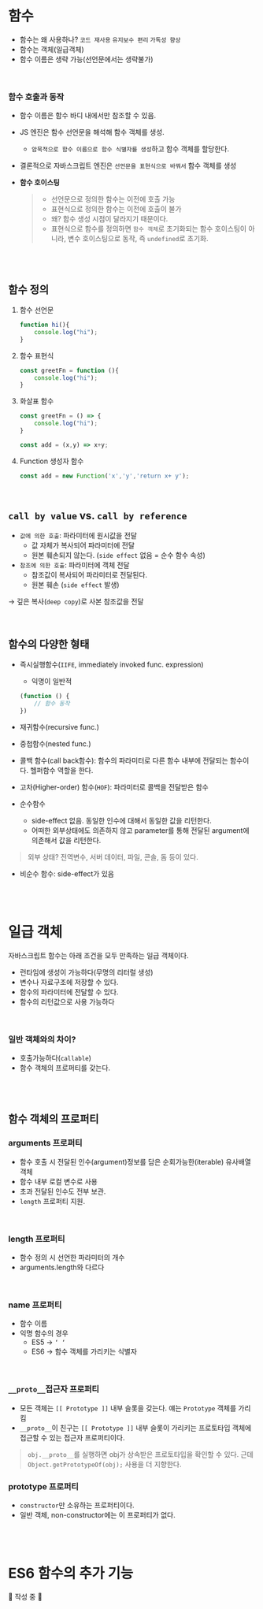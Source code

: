 # 함수

- 함수는 왜 사용하나? `코드 재사용` `유지보수 편리` `가독성 향상`
- 함수는 객체(일급객체)
- 함수 이름은 생략 가능(선언문에서는 생략불가)

</br>

### 함수 호출과 동작

- 함수 이름은 함수 바디 내에서만 참조할 수 있음.
- JS 엔진은 함수 선언문을 해석해 함수 객체를 생성.
    - `암묵적으로 함수 이름으로 함수 식별자를 생성`하고 함수 객체를 할당한다.
- 결론적으로 자바스크립트 엔진은 `선언문을 표현식으로 바꿔서` 함수 객체를 생성

- **함수 호이스팅**
  >- 선언문으로 정의한 함수는 이전에 호출 가능
  >- 표현식으로 정의한 함수는 이전에 호출이 불가
  >- 왜? 함수 생성 시점이 달라지기 때문이다.
  >- 표현식으로 함수를 정의하면 `함수 객체`로 초기화되는 함수 호이스팅이 아니라, 변수 호이스팅으로 동작, 즉 `undefined`로 초기화.


</br></br>

## 함수 정의

1. 함수 선언문
    
    ```jsx
    function hi(){
    	console.log("hi");
    }
    ```
    
2. 함수 표현식
    
    ```jsx
    const greetFn = function (){
    	console.log("hi");
    }
    ```
    
3. 화살표 함수
    
    ```jsx
    const greetFn = () => {
    	console.log("hi");
    }
    
    const add = (x,y) => x+y;
    ```
    
4. Function 생성자 함수
    
    ```jsx
    const add = new Function('x','y','return x+ y');
    ```
    
</br>

## `call by value` vs. `call by reference`

- `값에 의한 호출`: 파라미터에 원시값을 전달
    - 값 자체가 복사되어 파라미터에 전달
    - 원본 훼손되지 않는다. (`side effect` 없음 = 순수 함수 속성)
- `참조에 의한 호출`: 파라미터에 객체 전달
    - 참조값이 복사되어 파라미터로 전달된다.
    - 원본 훼손 (`side effect` 발생)

→ 깊은 복사(`deep copy`)로 사본 참조값을 전달


</br>


## 함수의 다양한 형태

- 즉시실행함수(`IIFE`, immediately invoked func. expression)
    - 익명이 일반적
    
    ```jsx
    (function () {
    	// 함수 동작
    })
    ```
    
- 재귀함수(recursive func.)
- 중첩함수(nested func.)
- 콜백 함수(call back함수): 함수의 파라미터로 다른 함수 내부에 전달되는 함수이다. 헬퍼함수 역할을 한다.
- 고차(Higher-order) 함수(`HOF`): 파라미터로 콜백을 전달받은 함수
- 순수함수
    - side-effect 없음. 동일한 인수에 대해서 동일한 값을 리턴한다.
    - 어떠한 외부상태에도 의존하지 않고 parameter를 통해 전달된 argument에 의존해서 값을 리턴한다.

>외부 상태? 전역변수, 서버 데이터, 파일, 콘솔, 돔 등이 있다.

- 비순수 함수: side-effect가 있음

</br></br>

# 일급 객체

자바스크립트 함수는 아래 조건을 모두 만족하는 일급 객체이다.

- 런타임에 생성이 가능하다(무명의 리터럴 생성)
- 변수나 자료구조에 저장할 수 있다.
- 함수의 파라미터에 전달할 수 있다.
- 함수의 리턴값으로 사용 가능하다

</br>

### 일반 객체와의 차이?

- 호출가능하다(`callable`)
- 함수 객체의 프로퍼티를 갖는다.

</br></br>

## 함수 객체의 프로퍼티

### arguments 프로퍼티

- 함수 호출 시 전달된 인수(argument)정보를 담은 순회가능한(iterable) 유사배열객체
- 함수 내부 로컬 변수로 사용
- 초과 전달된 인수도 전부 보관.
- `length` 프로퍼티 지원.

</br>

### length 프로퍼티

- 함수 정의 시 선언한 파라미터의 개수
- arguments.length와 다르다

</br>

### name 프로퍼티

- 함수 이름
- 익명 함수의 경우
    - ES5 → `‘ ‘`
    - ES6 → 함수 객체를 가리키는 식별자

</br>

### `__proto__`접근자 프로퍼티

- 모든 객체는 `[[ Prototype ]]` 내부 슬롯을 갖는다. 얘는 `Prototype` 객체를 가리킴
- `__proto__`이 친구는 `[[ Prototype ]]` 내부 슬롯이 가리키는 프로토타입 객체에 접근할 수 있는 접근자 프로퍼티이다.

>`obj.__proto__`를 실행하면 obj가 상속받은 프로토타입을 확인할 수 있다. 근데 `Object.getPrototypeOf(obj);` 사용을 더 지향한다.

### prototype 프로퍼티

- `constructor`만 소유하는 프로퍼티이다.
- 일반 객체, non-constructor에는 이 프로퍼티가 없다.


</br></br>

# ES6 함수의 추가 기능

🚧 작성 중 🚧
